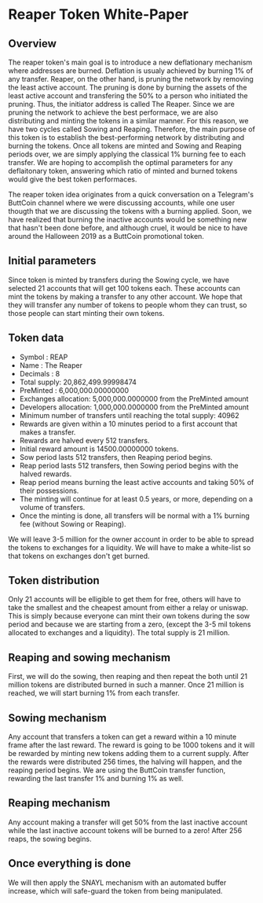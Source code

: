 # Reaper Token White-Paper
## Overview

The reaper token's main goal is to introduce a new deflationary mechanism where addresses are burned. Deflation is usualy achieved by burning 1% of any transfer. Reaper, on the other hand, is pruning the network by removing the least active account. The pruning is done by burning the assets of the least active account and transfering the 50% to a person who initiated the pruning. Thus, the initiator address is called The Reaper. Since we are pruning the network to achieve the best performace, we are also distributing and minting the tokens in a similar manner. For this reason, we have two cycles called Sowing and Reaping. Therefore, the main purpose of this token is to establish the best-performing network by distributing and burning the tokens. Once all tokens are minted and Sowing and Reaping periods over, we are simply applying the classical 1% burning fee to each transfer. We are hoping to accomplish the optimal parameters for any deflaitonary token, answering which ratio of minted and burned tokens would give the best token performaces.

The reaper token idea originates from a quick conversation on a Telegram's ButtCoin channel where we were discussing accounts, while one user thougth that we are discussing the tokens with a burning applied. Soon, we have realized that burning the inactive accounts would be something new that hasn't been done before, and although cruel, it would be nice to have around the Halloween 2019 as a ButtCoin promotional token.

## Initial parameters
Since token is minted by transfers during the Sowing cycle, we have selected 21 accounts that will get 100 tokens each. These accounts can mint the tokens by making a transfer to any other account. We hope that they will transfer any number of tokens to people whom they can trust, so those people can start minting their own tokens.

## Token data
- Symbol      :  REAP
- Name        :  The Reaper 
- Decimals    :  8
- Total supply:  20,862,499.99998474
- PreMinted   :  6,000,000.00000000
- Exchanges allocation: 5,000,000.0000000 from the PreMinted amount
- Developers allocation: 1,000,000.0000000 from the PreMinted amount
- Minimum number of transfers until reaching the total supply: 40962
- Rewards are given within a 10 minutes period to a first account that makes a transfer.
- Rewards are halved every 512 transfers.
- Initial reward amount is 14500.00000000 tokens.
- Sow period lasts 512 transfers, then Reaping period begins.
- Reap period lasts 512 transfers, then Sowing period begins with the halved rewards.
- Reap period means burning the least active accounts and taking 50% of their possessions.
- The minting will continue for at least 0.5 years, or more, depending on a volume of transfers.
- Once the minting is done, all transfers will be normal with a 1% burning fee (without Sowing or Reaping).



We will leave 3-5 million for the owner account in order to be able to spread the tokens to exchanges for a liquidity.
We will have to make a white-list so that tokens on exchanges don't get burned.

## Token distribution
Only 21 accounts will be elligible to get them for free, others will have to take the smallest and the cheapest amount from either a relay or uniswap. This is simply because everyone can mint their own tokens during the sow period and because we are starting from a zero, (except the 3-5 mil tokens allocated to exchanges and a liquidity). The total supply is 21 million.

## Reaping and sowing mechanism
First, we will do the sowing, then reaping and then repeat the both until 21 million tokens are distributed burned in such a manner.
Once 21 million is reached, we will start burning 1% from each transfer.

## Sowing mechanism
Any account that transfers a token can get a reward within a 10 minute frame after the last reward. 
The reward is going to be 1000 tokens and it will be rewarded by minting new tokens adding them to a current supply.
After the rewards were distributed 256 times, the halving will happen, and the reaping period begins. We are using the ButtCoin transfer function, rewarding the last transfer 1% and burning 1% as well.

## Reaping mechanism
Any account making a transfer will get 50% from the last inactive account while the last inactive account tokens will be burned to a zero!
After 256 reaps, the sowing begins.

## Once everything is done
We will then apply the SNAYL mechanism with an automated buffer increase, which will safe-guard the token from being manipulated.


